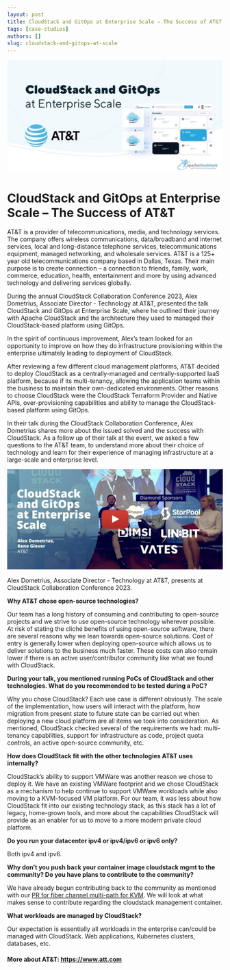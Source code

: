 ```yaml
---
layout: post
title: CloudStack and GitOps at Enterprise Scale – The Success of AT&T
tags: [case-studies]
authors: []
slug: cloudstack-and-gitops-at-scale
---
```


[![](banner.jpg "CSC")](/blog/cloudstack-and-gitops-at-scale)


# CloudStack and GitOps at Enterprise Scale – The Success of AT&T

AT&T is a provider of telecommunications, media, and technology
services. The company offers wireless communications, data/broadband
and internet services, local and long-distance telephone services,
telecommunications equipment, managed networking, and wholesale
services. AT&T is a 125+ year old telecommunications company based in
Dallas, Texas. Their main purpose is to create connection – a
connection to friends, family, work, commerce, education, health,
entertainment and more by using advanced technology and delivering
services globally.

During the annual CloudStack Collaboration Conference 2023, Alex
Dometrius, Associate Director - Technology at AT&T, presented the talk
CloudStack and GitOps at Enterprise Scale, where he outlined their
journey with Apache CloudStack and the architecture they used to
managed their CloudStack-based platform using GitOps.

<!-- truncate -->

In the spirit of continuous improvement, Alex’s team looked for an
opportunity to improve on how they do infrastructure provisioning
within the enterprise ultimately leading to deployment of CloudStack.

After reviewing a few different cloud management platforms, AT&T
decided to deploy CloudStack as a centrally-managed and
centrally-supported IaaS platform, because if its multi-tenancy,
allowing the application teams within the business to maintain their
own-dedicated environments. Other reasons to choose CloudStack were
the CloudStack Terraform Provider and Native APIs, over-provisioning
capabilities and ability to manage the CloudStack-based platform using
GitOps.

In their talk during the CloudStack Collaboration Conference, Alex
Dometrius shares more about the issued solved and the success with
CloudStack. As a follow up of their talk at the event, we asked a few
questions to the AT&T team, to understand more about their choice of
technology and learn for their experience of managing infrastructure
at a large-scale and enterprise level.

[![](preview.png "CloudStack GitOps at Scale - video")](https://www.youtube.com/watch?v=Bc1a8YHdEq4)

<div class="text-center">
  Alex Dometrius, Associate Director - Technology at AT&T, presents at
  CloudStack Collaboration Conference 2023.
</div>

<strong>Why AT&T chose open-source technologies?</strong>

Our team has a long history of consuming and contributing to
open-source projects and we strive to use open-source technology
wherever possible. At risk of stating the cliché benefits of using
open-source software, there are several reasons why we lean towards
open-source solutions. Cost of entry is generally lower when deploying
open-source which allows us to deliver solutions to the business much
faster. These costs can also remain lower if there is an active
user/contributor community like what we found with CloudStack.

<strong>During your talk, you mentioned running PoCs of CloudStack and
  other technologies. What do you recommended to be tested during a
  PoC?</strong>

Why you chose CloudStack? Each use case is different obviously. The
scale of the implementation, how users will interact with the
platform, how migration from present state to future state can be
carried out when deploying a new cloud platform are all items we took
into consideration. As mentioned, CloudStack checked several of the
requirements we had: multi-tenancy capabilities, support for
infrastructure as code, project quota controls, an active open-source
community, etc.


<strong>How does CloudStack fit with the other technologies AT&T uses
internally?</strong>

CloudStack’s ability to support VMWare was another reason we chose to
deploy it. We have an existing VMWare footprint and we chose
CloudStack as a mechanism to help continue to support VMWare workloads
while also moving to a KVM-focused VM platform. For our team, it was
less about how CloudStack fit into our existing technology stack, as
this stack has a lot of legacy, home-grown tools, and more about the
capabilities CloudStack will provide as an enabler for us to move to a
more modern private cloud platform.

<strong>Do you run your datacenter ipv4 or ipv4/ipv6 or ipv6 only?</strong>

Both ipv4 and ipv6.


<strong>Why don’t you push back your container image cloudstack mgmt
to the community? Do you have plans to contribute to the
community?</strong>

We have already begun contributing back to the community as mentioned
with our [PR for fiber channel multi-path for
KVM](https://github.com/apache/cloudstack/pull/7889). We will look at
what makes sense to contribute regarding the cloudstack management
container.


<strong>What workloads are managed by CloudStack?</strong>

Our expectation is essentially all workloads in the enterprise
can/could be managed with CloudStack. Web applications, Kubernetes
clusters, databases, etc.

<h4>More about AT&T: <a href="https://www.att.com">https://www.att.com</a></h4>
